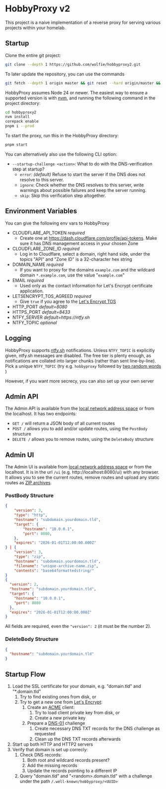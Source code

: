 # HobbyProxy v2

This project is a naíve implementation of a reverse proxy for serving various projects within your homelab.

## Startup

Clone the entire git project:

```bash
git clone --depth 1 https://github.com/wolfie/hobbyproxy2.git
```

To later update the repository, you can use the commands

```bash
git fetch --depth 1 origin master && git reset --hard origin/master && pnpm i --prod
```


HobbyProxy assumes Node 24 or newer. The easiest way to ensure a supported version is with [nvm](https://github.com/nvm-sh/nvm#readme), and running the following command in the project directory:

```bash
cd hobbyproxy2
nvm install
corepack enable
pnpm i --prod
```

To start the proxy, run this in the HobbyProxy directory:

```bash
pnpm start
```

You can alternatively also use the following CLI option:

- `--startup-challenge <action>`: What to do with the DNS-verification step at startup?
  - `error`: _(default)_ Refuse to start the server if the DNS does not resolve to this server.
  - `ignore`: Check whether the DNS resolves to this server, write warnings about possible failures and keep the server running.
  - `skip`: Skip this verification step altogether.

## Environment Variables

You can give the following env vars to HobbyProxy

- CLOUDFLARE_API_TOKEN _required_
  - Create one at https://dash.cloudflare.com/profile/api-tokens. Make sure it has DNS management access in your chosen Zone
- CLOUDFLARE_ZONE_ID _required_ 
  - Log in to Cloudflare, select a domain, right hand side, under the topics "API" and "Zone ID" is a 32-character hex string
- DOMAIN_NAME _required_
  - If you want to proxy for the domains `example.com` and the wildcard domain `*.example.com`, use the value "`example.com`"
- EMAIL _required_
  - Used only as the contact information for Let's Encrypt certificate application.
- LETSENCRYPT_TOS_AGREED _required_
  - Give `true` if you agree to the [Let's Encrypt TOS](https://letsencrypt.org/repository/#let-s-encrypt-subscriber-agreement)
- HTTP_PORT _default=8080_
- HTTPS_PORT _default=8433_
- NTFY_SERVER _default=https://ntfy.sh_
- NTFY_TOPIC _optional_

## Logging

HobbyProxy supports [ntfy.sh](https://ntfy.sh/) notifications. Unless `NTFY_TOPIC` is explicitly given, ntfy.sh messages are disabled. The free tier is plenty enough, as notifications are collated into larger chunks (rather than sent line-by-line). Pick a unique `NTFY_TOPIC` (try e.g. `hobbyproxy` followed by [two random words](https://duckduckgo.com/?q=generate%20passphrase) )

However, if you want more secrecy, you can also set up your own server

## Admin API

The Admin API is available from the [local network address space](https://datatracker.ietf.org/doc/html/rfc1918#section-3) or from the localhost. It has two endpoints:

- `GET /` will return a JSON body of all current routes
- `POST /` allows you to add and/or update routes, using the `PostBody` structure
- `DELETE /` allows you to remove routes, using the `DeleteBody` structure

## Admin UI

The Admin UI is available from [local network address space](https://datatracker.ietf.org/doc/html/rfc1918#section-3) or from the localhost. It is in the url `/ui` (e.g. http://localhost:8080/ui) with any browser. It allows you to see the current routes, remove routes and upload any static routes as [ZIP archives](https://en.wikipedia.org/wiki/ZIP_(file_format)).

### PostBody Structure

```json
{
    "version": 3,
    "type": "http",
    "hostname": "subdomain.yourdomain.tld",
    "target": {
        "hostname": "10.0.0.1",
        "port": 8080,
    },
    "expires": "2026-01-01T12:00:00.000Z"
} | {
    "version": 3,
    "type": "zip",
    "hostname": "subdomain.yourdomain.tld",
    "filename": "unique-archive-name.zip",
    "contents": "base64formattedstring/"
}
{
  "version": 2,
  "hostname": "subdomain.yourdomain.tld",
  "target": {
    "hostname": "10.0.0.1",
    "port": 8080
  },
  "expires": "2026-01-01T12:00:00.000Z"
}
```

All fields are required, even the `"version": 2` (it must be the number 2).

### DeleteBody Structure

```json
{
  "hostname": "subdomain.yourdomain.tld"
}
```

## Startup Flow

1. Load the SSL certificate for your domain, e.g. "domain.tld" and "\*.domain.tld"
   1. Try to find existing ones from disk, or
   2. Try to get a new one from [Let's Encrypt](https://letsencrypt.org/):
      1. Create an [ACME](https://en.wikipedia.org/wiki/Automatic_Certificate_Management_Environment) client:
         1. Try to load client private key from disk, or
         2. Create a new private key
      2. Prepare a [DNS-01](https://letsencrypt.org/docs/challenge-types/#dns-01-challenge) challenge
         1. Create necessary DNS TXT records for the DNS challenge as requested
         2. Clean up the DNS TXT records afterwards
2. Start up both HTTP and HTTP2 servers
3. Verify that domain is set up correcly:
   1. Check DNS records:
      1. Both root and wildcard records present?
      2. Add the missing records
      3. Update the records pointing to a different IP
   2. Query "domain.tld" and "&lt;random&gt;.domain.tld" with a challenge under the path `/.well-known/hobbyproxy/<UUID>`
